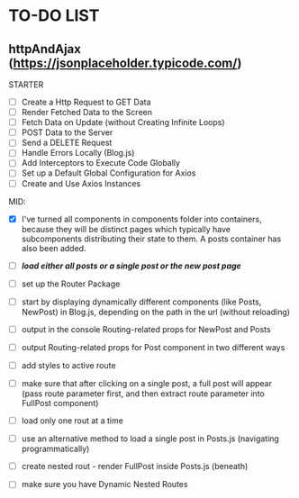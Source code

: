 # TO-DO LIST

## httpAndAjax  (https://jsonplaceholder.typicode.com/)

STARTER
 
+ [ ] Create a Http Request to GET Data
+ [ ] Render Fetched Data to the Screen
+ [ ] Fetch Data on Update (without Creating Infinite Loops)
+ [ ] POST Data to the Server
+ [ ] Send a DELETE Request
+ [ ] Handle Errors Locally (Blog.js)
+ [ ] Add Interceptors to Execute Code Globally
+ [ ] Set up a Default Global Configuration for Axios
+ [ ] Create and Use Axios Instances

MID: 

+ [x] I've turned all components in components folder into containers, because they will be distinct pages 
which typically have subcomponents distributing their state to them.
A posts container has also been added.

+ [ ] ***load either all posts or a single post or the new post page***
+ [ ] set up the Router Package
+ [ ] start by displaying dynamically different components (like Posts, NewPost)
  in Blog.js, depending on the path in the url (without reloading)
+ [ ] output in the console Routing-related props for NewPost and Posts
+ [ ] output Routing-related props for Post component in two different ways
+ [ ] add styles to active route
+ [ ] make sure that after clicking on a single post, a full post will appear
  (pass route parameter first, and then extract route parameter into FullPost component)
+ [ ] load only one rout at a time
+ [ ] use an alternative method to load a single post in Posts.js (navigating programmatically)
+ [ ] create nested rout - render FullPost inside Posts.js (beneath)
+ [ ] make sure you have Dynamic Nested Routes